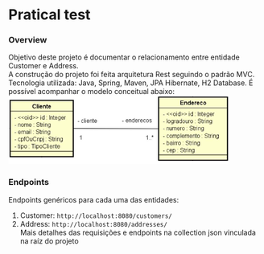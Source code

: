 # Pratical test

### Overview

Objetivo deste projeto é documentar o relacionamento entre entidade Customer e Address. <br>
A construção do projeto foi feita arquitetura Rest seguindo o padrão MVC. <br>
Tecnologia utilizada: Java, Spring, Maven, JPA Hibernate, H2 Database.
É possível acompanhar o modelo conceitual abaixo:
![alt text](https://github.com/Schinaman/praticalTest/blob/master/modeloConceitual.png)

### Endpoints
Endpoints genéricos para cada uma das entidades: <br>
1. Customer: `http://localhost:8080/customers/` <br>
2. Address: `http://localhost:8080/addresses/` <br>
Mais detalhes das requisições e endpoints na collection json vinculada na raíz do projeto





